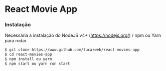 # React Movie App
### Instalação

Necessária a instalação do NodeJS v4+ (https://nodejs.org/) / npm ou Yarn para rodar.


```sh
$ git clone https://www.github.com/lucazweb/react-movies-app
$ cd react-movies-app
$ npm install ou yarn
$ npm start ou yarn run start
```